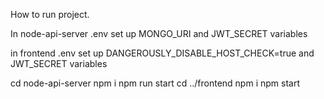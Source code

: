 How to run project.

In node-api-server .env set up MONGO_URI and JWT_SECRET variables

in frontend .env set up DANGEROUSLY_DISABLE_HOST_CHECK=true and JWT_SECRET variables

cd node-api-server
npm i
npm run start
cd ../frontend
npm i
npm start

